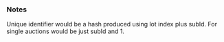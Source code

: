 ### Notes

Unique identifier would be a hash produced using lot index plus subId. For single auctions would be just subId and 1.
